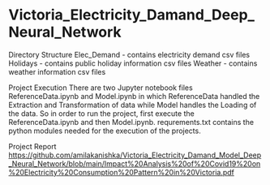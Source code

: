 # Victoria_Electricity_Damand_Deep_Neural_Network
Directory Structure
Elec_Demand - contains electricity demand csv files
Holidays - contains public holiday information csv files
Weather - contains weather information csv files

Project Execution
There are two Jupyter notebook files ReferenceData.ipynb and Model.ipynb in which ReferenceData handled the Extraction and Transformation of data while Model handles the Loading of the data.
So in order to run the project, first execute the ReferenceData.ipynb and then Model.ipynb.
requrements.txt contains the python modules needed for the execution of the projects.

Project Report
https://github.com/amilakanishka/Victoria_Electricity_Damand_Model_Deep_Neural_Network/blob/main/Impact%20Analysis%20of%20Covid19%20on%20Electricity%20Consumption%20Pattern%20in%20Victoria.pdf
